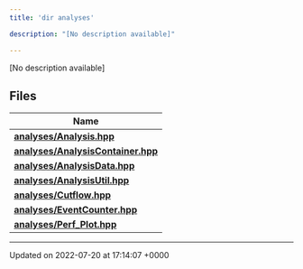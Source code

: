 ```yaml
---
title: 'dir analyses'

description: "[No description available]"

---
```







[No description available]

## Files

| Name           |
| -------------- |
| **[analyses/Analysis.hpp](/documentation/code/files/analysis_8hpp/#file-analysis.hpp)**  |
| **[analyses/AnalysisContainer.hpp](/documentation/code/files/analysiscontainer_8hpp/#file-analysiscontainer.hpp)**  |
| **[analyses/AnalysisData.hpp](/documentation/code/files/analysisdata_8hpp/#file-analysisdata.hpp)**  |
| **[analyses/AnalysisUtil.hpp](/documentation/code/files/analysisutil_8hpp/#file-analysisutil.hpp)**  |
| **[analyses/Cutflow.hpp](/documentation/code/files/cutflow_8hpp/#file-cutflow.hpp)**  |
| **[analyses/EventCounter.hpp](/documentation/code/files/eventcounter_8hpp/#file-eventcounter.hpp)**  |
| **[analyses/Perf_Plot.hpp](/documentation/code/files/perf__plot_8hpp/#file-perf-plot.hpp)**  |






-------------------------------

Updated on 2022-07-20 at 17:14:07 +0000
